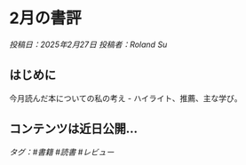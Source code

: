 # 2月の書評

*投稿日：2025年2月27日 投稿者：Roland Su*

## はじめに

今月読んだ本についての私の考え - ハイライト、推薦、主な学び。

## コンテンツは近日公開...

*タグ：#書籍 #読書 #レビュー* 